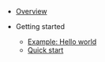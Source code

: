 - [Overview](/)

- Getting started

  - [Example: Hello world](/hello-world)
  - [Quick start](/quick-start)